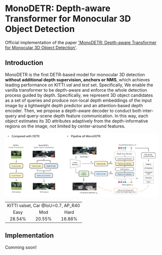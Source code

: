 # MonoDETR: Depth-aware Transformer for Monocular 3D Object Detection
Official implementation of the paper ['MonoDETR: Depth-aware Transformer for Monocular 3D Object Detection'](https://github.com/ZrrSkywalker/MonoDETR/blob/main/MonoDETR.pdf).

## Introduction
MonoDETR is the first DETR-based model for monocular 3D detection **without additional depth supervision, anchors or NMS**, which achieves leading performance on KITTI *val* and *test* set. Specifically, We enable the vanilla transformer to be depth-aware and enforce the whole detection process guided by depth. Specifically, we represent 3D object candidates as a set of queries and produce non-local depth embeddings of the input image by a lightweight depth predictor and an attention-based depth encoder. Then, we propose a depth-aware decoder to conduct both inter-query and query-scene depth feature communication. In this way, each object estimates its 3D attributes adaptively from the depth-informative regions on the image, not limited by center-around features.
<div align="center">
  <img src="pipeline.jpg"/ width="800px">
</div>



<table align="center">
    <tr>
        <td colspan="3",div align="center">KITTI valset, Car @IoU=0.7, AP_R40</td>    
    </tr>
    <tr>
        <td div align="center">Easy</td> 
        <td div align="center">Mod</td> 
        <td div align="center">Hard</td>  
    </tr>
    <tr>
        <td div align="center">28.54%</td> 
        <td div align="center">20.55%</td> 
        <td div align="center">16.88%</td> 
    </tr>
</table>


## Implementation
Comming soon!
